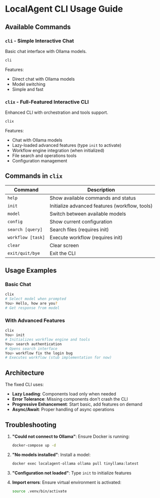 # LocalAgent CLI Usage Guide

## Available Commands

### `cli` - Simple Interactive Chat
Basic chat interface with Ollama models.

```bash
cli
```

Features:
- Direct chat with Ollama models
- Model switching
- Simple and fast

### `clix` - Full-Featured Interactive CLI
Enhanced CLI with orchestration and tools support.

```bash
clix
```

Features:
- Chat with Ollama models
- Lazy-loaded advanced features (type `init` to activate)
- Workflow engine integration (when initialized)
- File search and operations tools
- Configuration management

## Commands in `clix`

| Command | Description |
|---------|-------------|
| `help` | Show available commands and status |
| `init` | Initialize advanced features (workflow, tools) |
| `model` | Switch between available models |
| `config` | Show current configuration |
| `search [query]` | Search files (requires init) |
| `workflow [task]` | Execute workflow (requires init) |
| `clear` | Clear screen |
| `exit/quit/bye` | Exit the CLI |

## Usage Examples

### Basic Chat
```bash
clix
# Select model when prompted
You> Hello, how are you?
# Get response from model
```

### With Advanced Features
```bash
clix
You> init
# Initializes workflow engine and tools
You> search authentication
# Opens search interface
You> workflow fix the login bug
# Executes workflow (stub implementation for now)
```

## Architecture

The fixed CLI uses:
- **Lazy Loading**: Components load only when needed
- **Error Tolerance**: Missing components don't crash the CLI
- **Progressive Enhancement**: Start basic, add features on demand
- **Async/Await**: Proper handling of async operations

## Troubleshooting

1. **"Could not connect to Ollama"**: Ensure Docker is running:
   ```bash
   docker-compose up -d
   ```

2. **"No models installed"**: Install a model:
   ```bash
   docker exec localagent-ollama ollama pull tinyllama:latest
   ```

3. **"Configuration not loaded"**: Type `init` to initialize features

4. **Import errors**: Ensure virtual environment is activated:
   ```bash
   source .venv/bin/activate
   ```